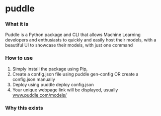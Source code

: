 # puddle
### What it is
Puddle is a Python package and CLI that allows Machine Learning developers and enthusiasts to quickly and easily host their models, with a beautiful UI to showcase their models, with just one command

### How to use
1. Simply install the package using Pip,
2. Create a config.json file using puddle gen-config <proj-name> OR create a config.json manually
3. Deploy using puddle deploy config.json
4. Your unique webpage link will be displayed, usually www.puddle.com/models/<proj-name>

### Why this exists

